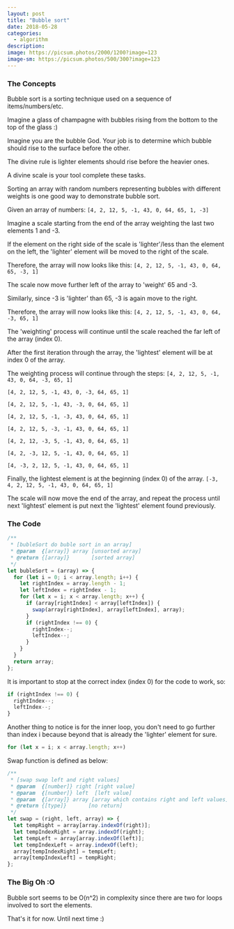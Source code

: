 ```yaml
---
layout: post
title: "Bubble sort"
date: 2018-05-28
categories:
  - algorithm
description:
image: https://picsum.photos/2000/1200?image=123
image-sm: https://picsum.photos/500/300?image=123
---
```

### The Concepts

Bubble sort is a sorting technique used on a sequence of items/numbers/etc.

Imagine a glass of champagne with bubbles rising from the bottom to the top of the glass :)

Imagine you are the bubble God. Your job is to determine which bubble should rise to the surface before the other.

The divine rule is lighter elements should rise before the heavier ones.

A divine scale is your tool complete these tasks.

Sorting an array with random numbers representing bubbles with different weights is one good way to demonstrate bubble sort.

Given an array of numbers:
`[4, 2, 12, 5, -1, 43, 0, 64, 65, 1, -3]`

Imagine a scale starting from the end of the array weighting the last two elements 1 and -3.

If the element on the right side of the scale is 'lighter'/less than the element on the left, the 'lighter' element will be moved to the right of the scale.

Therefore, the array will now looks like this:
`[4, 2, 12, 5, -1, 43, 0, 64, 65, -3, 1]`

The scale now move further left of the array to 'weight' 65 and -3.

Similarly, since -3 is 'lighter' than 65, -3 is again move to the right.

Therefore, the array will now looks like this:
`[4, 2, 12, 5, -1, 43, 0, 64, -3, 65, 1]`

The 'weighting' process will continue until the scale reached the far left of the array (index 0).

After the first iteration through the array, the 'lightest' element will be at index 0 of the array.

The weighting process will continue through the steps:
`[4, 2, 12, 5, -1, 43, 0, 64, -3, 65, 1]`

`[4, 2, 12, 5, -1, 43, 0, -3, 64, 65, 1]`

`[4, 2, 12, 5, -1, 43, -3, 0, 64, 65, 1]`

`[4, 2, 12, 5, -1, -3, 43, 0, 64, 65, 1]`

`[4, 2, 12, 5, -3, -1, 43, 0, 64, 65, 1]`

`[4, 2, 12, -3, 5, -1, 43, 0, 64, 65, 1]`

`[4, 2, -3, 12, 5, -1, 43, 0, 64, 65, 1]`

`[4, -3, 2, 12, 5, -1, 43, 0, 64, 65, 1]`

Finally, the lightest element is at the beginning (index 0) of the array.
`[-3, 4, 2, 12, 5, -1, 43, 0, 64, 65, 1]`

The scale will now move the end of the array, and repeat the process until next 'lightest' element is put next the 'lightest' element found previously.

### The Code
```javascript
/**
 * [bubleSort do buble sort in an array]
 * @param  {[array]} array [unsorted array]
 * @return {[array]}       [sorted array]
 */
let bubleSort = (array) => {
  for (let i = 0; i < array.length; i++) {
    let rightIndex = array.length - 1;
    let leftIndex = rightIndex - 1;
    for (let x = i; x < array.length; x++) {
      if (array[rightIndex] < array[leftIndex]) {
        swap(array[rightIndex], array[leftIndex], array);
      }
      if (rightIndex !== 0) {
        rightIndex--;
        leftIndex--;
      }
    }
  }
  return array;
};
```

It is important to stop at the correct index (index 0) for the code to work, so:
```javascript
if (rightIndex !== 0) {
  rightIndex--;
  leftIndex--;
}
```

Another thing to notice is for the inner loop, you don't need to go further than index i because beyond that is already the 'lighter' element for sure.
```javascript
for (let x = i; x < array.length; x++)
```

Swap function is defined as below:
```javascript
/**
 * [swap swap left and right values]
 * @param  {[number]} right [right value]
 * @param  {[number]} left  [left value]
 * @param  {[array]} array [array which contains right and left values]
 * @return {[type]}       [no return]
 */
let swap = (right, left, array) => {
  let tempRight = array[array.indexOf(right)];
  let tempIndexRight = array.indexOf(right);
  let tempLeft = array[array.indexOf(left)];
  let tempIndexLeft = array.indexOf(left);
  array[tempIndexRight] = tempLeft;
  array[tempIndexLeft] = tempRight;
};
```

### The Big Oh :O
Bubble sort seems to be O(n^2) in complexity since there are two for loops involved to sort the elements.

That's it for now. Until next time :)
